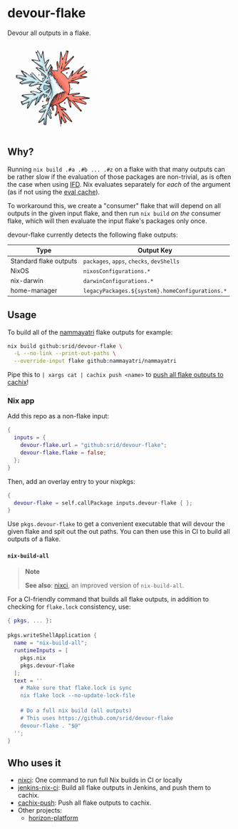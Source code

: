 # devour-flake

Devour all outputs in a flake.

<img src="./logo.webp" width=200 />

## Why?

Running `nix build .#a .#b ... .#z` on a flake with that many outputs can be rather slow if the evaluation of those packages are non-trivial, as is often the case when using [IFD](https://nixos.wiki/wiki/Import_From_Derivation). Nix evaluates separately for *each* of the argument (as if not using the [eval cache](https://www.tweag.io/blog/2020-06-25-eval-cache/)).

To workaround this, we create a "consumer" flake that will depend on all outputs in the given input flake, and then run `nix build` *on the* consumer flake, which will then evaluate the input flake's packages only once.

devour-flake currently detects the following flake outputs:

| Type | Output Key |
| -- | -- |
| Standard flake outputs | `packages`, `apps`, `checks`, `devShells` |
| NixOS | `nixosConfigurations.*` |
| nix-darwin | `darwinConfigurations.*` |
| home-manager | `legacyPackages.${system}.homeConfigurations.*` |


## Usage

To build all of the [nammayatri](https://github.com/nammayatri/nammayatri) flake outputs for example:

```bash
nix build github:srid/devour-flake \
  -L --no-link --print-out-paths \
  --override-input flake github:nammayatri/nammayatri
```

Pipe this to `| xargs cat | cachix push <name>` to [push all flake outputs to cachix](https://github.com/juspay/jenkins-nix-ci/commit/71003fbaaba8a17e02bc74c70504ebacc6a5818c)!

### Nix app


Add this repo as a non-flake input:

```nix
{
  inputs = {
    devour-flake.url = "github:srid/devour-flake";
    devour-flake.flake = false;
  };
}
```

Then, add an overlay entry to your nixpkgs:

```nix
{
  devour-flake = self.callPackage inputs.devour-flake { };
}
```

Use `pkgs.devour-flake` to get a convenient executable that will devour the given flake and spit out the out paths. You can then use this in CI to build all outputs of a flake.

#### `nix-build-all`

> **Note**
>
> **See also**: [nixci](https://github.com/srid/nixci), an improved version of `nix-build-all`.

For a CI-friendly command that builds all flake outputs, in addition to checking for `flake.lock` consistency, use:

```nix
{ pkgs, ... }:

pkgs.writeShellApplication {
  name = "nix-build-all";
  runtimeInputs = [
    pkgs.nix
    pkgs.devour-flake
  ];
  text = ''
    # Make sure that flake.lock is sync
    nix flake lock --no-update-lock-file

    # Do a full nix build (all outputs)
    # This uses https://github.com/srid/devour-flake
    devour-flake . "$@"
  '';
}
```


## Who uses it

- [nixci](https://github.com/srid/nixci): One command to run full Nix builds in CI or locally
- [jenkins-nix-ci](https://github.com/juspay/jenkins-nix-ci): Build all flake outputs in Jenkins, and push them to cachix.
- [cachix-push](https://github.com/juspay/cachix-push): Push all flake outputs to cachix.
- Other projects:
  - [horizon-platform](https://gitlab.horizon-haskell.net/package-sets/horizon-platform/-/merge_requests/28/diffs)
